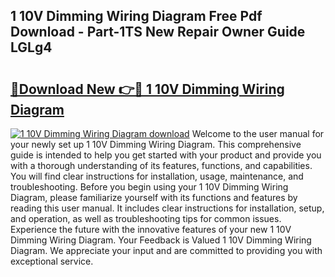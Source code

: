 ## 1 10V Dimming Wiring Diagram Free Pdf Download - Part-1TS New Repair Owner Guide LGLg4

# <h2><a href="http://dfmtlu0.blite.top/?on=1+10V+Dimming+Wiring+Diagram">🔗Download New 👉🔴 1 10V Dimming Wiring Diagram</a></h2>

[![1 10V Dimming Wiring Diagram download](https://i.imgur.com/lujVjoI.png)](http://dfmtlu0.blite.top/?on=1+10V+Dimming+Wiring+Diagram)
Welcome to the user manual for your newly set up 1 10V Dimming Wiring Diagram. This comprehensive guide is intended to help you get started with your product and provide you with a thorough understanding of its features, functions, and capabilities. You will find clear instructions for installation, usage, maintenance, and troubleshooting. Before you begin using your 1 10V Dimming Wiring Diagram, please familiarize yourself with its functions and features by reading this user manual. It includes clear instructions for installation, setup, and operation, as well as troubleshooting tips for common issues. Experience the future with the innovative features of your new 1 10V Dimming Wiring Diagram. Your Feedback is Valued 1 10V Dimming Wiring Diagram. We appreciate your input and are committed to providing you with exceptional service.

